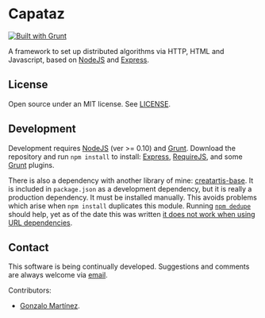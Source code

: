 ﻿Capataz
=======

[![Built with Grunt](https://cdn.gruntjs.com/builtwith.png)](http://gruntjs.com/)

A framework to set up distributed algorithms via HTTP, HTML and Javascript, based on [NodeJS](http://nodejs.org/) and [Express](https://github.com/visionmedia/express).

## License

Open source under an MIT license. See [LICENSE](LICENSE.md).

## Development

Development requires [NodeJS](http://nodejs.org/) (ver >= 0.10) and [Grunt](http://gruntjs.com/). Download the repository and run `npm install` to install: [Express](https://github.com/visionmedia/express), [RequireJS](http://requirejs.org/), and some [Grunt](http://gruntjs.com/) plugins.

There is also a dependency with another library of mine: [creatartis-base](http://github.com/LeonardoVal/creatartis-base). It is included in `package.json` as a development dependency, but it is really a production dependency. It must be installed manually. This avoids problems which arise when `npm install` duplicates this module. Running [`npm dedupe`](https://www.npmjs.org/doc/cli/npm-dedupe.html) should help, yet as of the date this was written [it does not work when using URL dependencies](https://github.com/npm/npm/issues/3081#issuecomment-12486316).

## Contact

This software is being continually developed. Suggestions and comments are always welcome via [email](mailto:leonardo.val@creatartis.com).

Contributors:
* [Gonzalo Martínez](gonzalo.martinez@live.com).

